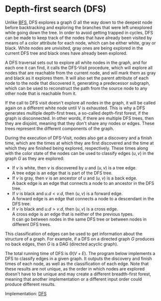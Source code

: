 # Depth-first search (DFS)

Unlike [BFS](https://github.com/pl3onasm/CLRS-in-C/tree/main/algorithms/graphs/bfs), DFS explores a graph $G$ all the way down to the deepest node before backtracking and exploring the branches that were left unexplored while going down the tree. In order to avoid getting trapped in cycles, DFS can be made to keep track of the nodes that have already been visited by means of a color attribute for each node, which can be either white, gray or black. White nodes are unvisited, gray ones are being explored in the current DFS tree and black ones have already been explored.

A DFS traversal sets out to explore all white nodes in the graph, and for each one it can find, it calls the DFS-Visit procedure, which will explore all nodes that are reachable from the current node, and will mark them as gray and black as it explores them. It will also set the parent attribute of each node to the node that discovered it, generating a predecessor subgraph, which can be used to reconstruct the path from the source node to any other node that is reachable from it.

If the call to DFS visit doesn't explore all nodes in the graph, it will be called again on a different white node until V is exhausted. This is why a DFS generates multiple depth-first trees, a so-called depth-first forest, if the graph is disconnected. In other words, if there are multiple DFS trees, then they are disjoint, meaning that they don't share any nodes or edges. These trees represent the different components of the graph.

During the execution of DFS-Visit, nodes also get a discovery and a finish time, which are the times at which they are first discovered and the time at which they are finished being explored, respectively. These times along with the color state of the nodes can be used to classify edges $(u, v)$ in the graph $G$ as they are explored:

- If $v$ is white, then $v$ is discovered by $u$ and $(u, v)$ is a tree edge.  
  A tree edge is an edge that is part of the DFS tree.
- If $v$ is gray, then $v$ is an ancestor of $u$ and $(u, v)$ is a back edge.  
  A back edge is an edge that connects a node to an ancestor in the DFS tree.
- If $v$ is black and $u.d < v.d$, then $(u, v)$ is a forward edge.  
  A forward edge is an edge that connects a node to a descendant in the DFS tree.
- If $v$ is black and $u.d > v.d$, then $(u, v)$ is a cross edge.  
  A cross edge is an edge that is neither of the previous types.  
  It can go between nodes in the same DFS tree or between nodes in different DFS trees.
  
This classification of edges can be used to get information about the structure of a graph. For example, if a DFS on a directed graph $G$ produces no back edges, then $G$ is a DAG (directed acyclic graph).

The total running time of DFS is $\Theta(V + E)$. The program below implements a DFS to classify edges in a given graph. It outputs the discovery and finish times of each node, as well as the classification of each edge. Note that these results are not unique, as the order in which nodes are explored doesn't have to be unique and may create a different breadth-first forest, meaning that another implementation or a different input order could produce different results.

Implementation: [DFS](https://github.com/pl3onasm/AADS/blob/main/algorithms/graphs/dfs/dfs.c)
